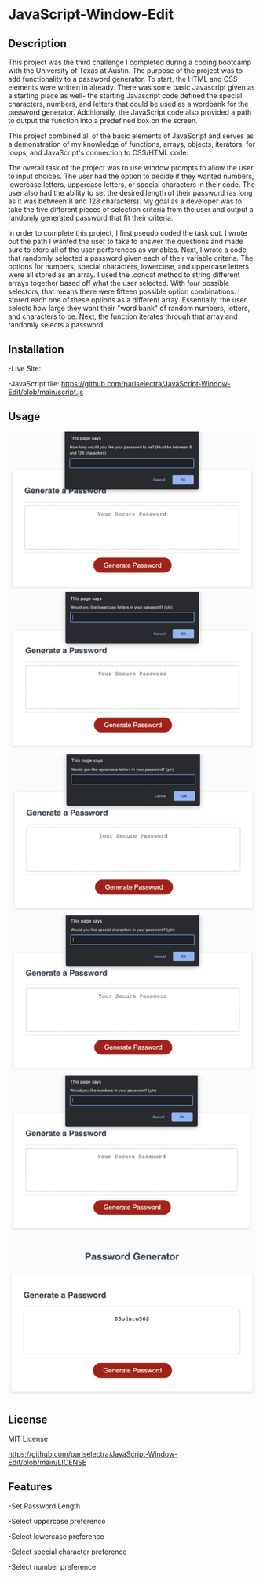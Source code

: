 # JavaScript-Window-Edit

## Description
This project was the third challenge I completed during a coding bootcamp with the University of Texas at Austin. The purpose of the project was to add functionality to a password generator. To start, the HTML and CSS elements were written in already. There was some basic Javascript given as a starting place as well- the starting Javascript code defined the special characters, numbers, and letters that could be used as a wordbank for the password generator. Additionally, the JavaScript code also provided a path to output the function into a predefined box on the screen.

This project combined all of the basic elements of JavaScript and serves as a demonstration of my knowledge of functions, arrays, objects, iterators, for loops, and JavaScript's connection to CSS/HTML code.

The overall task of the project was to use window prompts to allow the user to input choices. The user had the option to decide if they wanted numbers, lowercase letters, uppercase letters, or special characters in their code. The user also had the ability to set the desired length of their password (as long as it was between 8 and 128 characters). My goal as a developer was to take the five different pieces of selection criteria from the user and output a randomly generated password that fit their criteria.

In order to complete this project, I first pseudo coded the task out. I wrote out the path I wanted the user to take to answer the questions and made sure to store all of the user perferences as variables. Next, I wrote a code that randomly selected a password given each of their variable criteria. The options for numbers, special characters, lowercase, and uppercase letters were all stored as an array. I used the .concat method to string different arrays together based off what the user selected. With four possible selectors, that means there were fifteen possible option combinations. I stored each one of these options as a different array. Essentially, the user selects how large they want their "word bank" of random numbers, letters, and characters to be. Next, the function iterates through that array and randomly selects a password.

## Installation

-Live Site:

-JavaScript file: https://github.com/pariselectra/JavaScript-Window-Edit/blob/main/script.js

## Usage
![Selector 1](images/Screen%20Shot%202022-09-30%20at%2010.12.12%20PM.png)
![Selector 2](images/Screen%20Shot%202022-09-30%20at%2010.12.26%20PM.png)
![Selector 3](images/Screen%20Shot%202022-09-30%20at%2010.12.36%20PM.png)
![Selector 4](images/Screen%20Shot%202022-09-30%20at%2010.12.49%20PM.png)
![Selector 5](images/Screen%20Shot%202022-09-30%20at%2010.12.58%20PM.png)
![Result](images/Screen%20Shot%202022-09-30%20at%2010.13.09%20PM.png)

## License
MIT License

https://github.com/pariselectra/JavaScript-Window-Edit/blob/main/LICENSE

## Features

-Set Password Length

-Select uppercase preference

-Select lowercase preference

-Select special character preference

-Select number preference